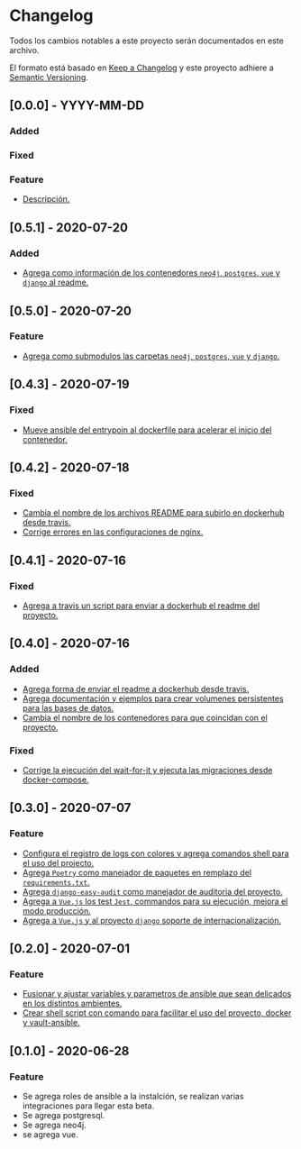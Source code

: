 # Changelog
Todos los cambios notables a este proyecto serán documentados en este archivo.

El formato está basado en [Keep a Changelog](http://keepachangelog.com/en/1.0.0/)
y este proyecto adhiere a [Semantic Versioning](http://semver.org/spec/v2.0.0.html).

## [0.0.0] - YYYY-MM-DD
### Added
### Fixed
### Feature
- [Descripción.](https://github.com/saengate/djfullapp/pull/#)

## [0.5.1] - 2020-07-20
### Added
- [Agrega como información de los contenedores `neo4j`, `postgres`, `vue` y `django` al readme.](https://github.com/saengate/djfullapp/pull/33)

## [0.5.0] - 2020-07-20
### Feature
- [Agrega como submodulos las carpetas `neo4j`, `postgres`, `vue` y `django`.](https://github.com/saengate/djfullapp/pull/31)

## [0.4.3] - 2020-07-19
### Fixed
- [Mueve ansible del entrypoin al dockerfile para acelerar el inicio del contenedor.](https://github.com/saengate/djfullapp/pull/30)

## [0.4.2] - 2020-07-18
### Fixed
- [Cambia el nombre de los archivos README para subirlo en dockerhub desde travis.](https://github.com/saengate/djfullapp/pull/28)
- [Corrige errores en las configuraciones de nginx.](https://github.com/saengate/djfullapp/pull/28)

## [0.4.1] - 2020-07-16
### Fixed
- [Agrega a travis un script para enviar a dockerhub el readme del proyecto.](https://github.com/saengate/djfullapp/pull/27)

## [0.4.0] - 2020-07-16
### Added
- [Agrega forma de enviar el readme a dockerhub desde travis.](https://github.com/saengate/djfullapp/pull/24)
- [Agrega documentación y ejemplos para crear volumenes persistentes para las bases de datos.](https://github.com/saengate/djfullapp/pull/24)
- [Cambia el nombre de los contenedores para que coincidan con el proyecto.](https://github.com/saengate/djfullapp/pull/24)
### Fixed
- [Corrige la ejecución del wait-for-it y ejecuta las migraciones desde docker-compose.](https://github.com/saengate/djfullapp/pull/24)

## [0.3.0] - 2020-07-07
### Feature
- [Configura el registro de logs con colores y agrega comandos shell para el uso del projecto.](https://github.com/saengate/djfullapp/pull/17)
- [Agrega `Poetry` como manejador de paquetes en remplazo del `requirements.txt`.](https://github.com/saengate/djfullapp/pull/18)
- [Agrega `django-easy-audit` como manejador de auditoria del proyecto.](https://github.com/saengate/djfullapp/pull/19)
- [Agrega a `Vue.js` los test `Jest`, commandos para su ejecución, mejora el modo producción.](https://github.com/saengate/djfullapp/pull/20)
- [Agrega a `Vue.js` y al proyecto `django` soporte de internacionalización.](https://github.com/saengate/djfullapp/pull/21)

## [0.2.0] - 2020-07-01
### Feature
- [Fusionar y ajustar variables y parametros de ansible que sean delicados en los distintos ambientes.](https://github.com/saengate/djfullapp/pull/14)
- [Crear shell script con comando para facilitar el uso del proyecto, docker y vault-ansible.](https://github.com/saengate/djfullapp/pull/15)

## [0.1.0] - 2020-06-28
### Feature
- Se agrega roles de ansible a la instalción, se realizan varias integraciones para llegar esta beta.
- Se agrega postgresql.
- Se agrega neo4j.
- se agrega vue.